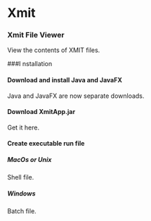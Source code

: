 # Xmit
### Xmit File Viewer
View the contents of XMIT files.

###I nstallation
#### Download and install Java and JavaFX
Java and JavaFX are now separate downloads.

#### Download XmitApp.jar
Get it here.

#### Create executable run file
##### MacOs or Unix
Shell file.

##### Windows
Batch file.
